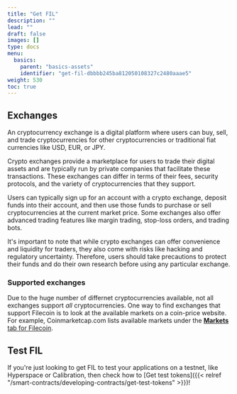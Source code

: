 ```yaml
---
title: "Get FIL"
description: ""
lead: ""
draft: false
images: []
type: docs
menu:
  basics:
    parent: "basics-assets"
    identifier: "get-fil-dbbbb245ba812050108327c2480aaae5"
weight: 530
toc: true
---
```


## Exchanges

An cryptocurrency exchange is a digital platform where users can buy, sell, and trade cryptocurrencies for other cryptocurrencies or traditional fiat currencies like USD, EUR, or JPY.

Crypto exchanges provide a marketplace for users to trade their digital assets and are typically run by private companies that facilitate these transactions. These exchanges can differ in terms of their fees, security protocols, and the variety of cryptocurrencies that they support.

Users can typically sign up for an account with a crypto exchange, deposit funds into their account, and then use those funds to purchase or sell cryptocurrencies at the current market price. Some exchanges also offer advanced trading features like margin trading, stop-loss orders, and trading bots.

It's important to note that while crypto exchanges can offer convenience and liquidity for traders, they also come with risks like hacking and regulatory uncertainty. Therefore, users should take precautions to protect their funds and do their own research before using any particular exchange.

### Supported exchanges

Due to the huge number of differnet cryptocurrencies available, not all exchanges support _all_ cryptocurrencies. One way to find exchanges that support Filecoin is to look at the available markets on a coin-price website. For example, Coinmarketcap.com lists available markets under the [**Markets** tab for Filecoin](https://coinmarketcap.com/currencies/filecoin/markets/).

## Test FIL

If you're just looking to get FIL to test your applications on a testnet, like Hyperspace or Calibration, then check how to [Get test tokens]({{< relref "/smart-contracts/developing-contracts/get-test-tokens" >}})!
